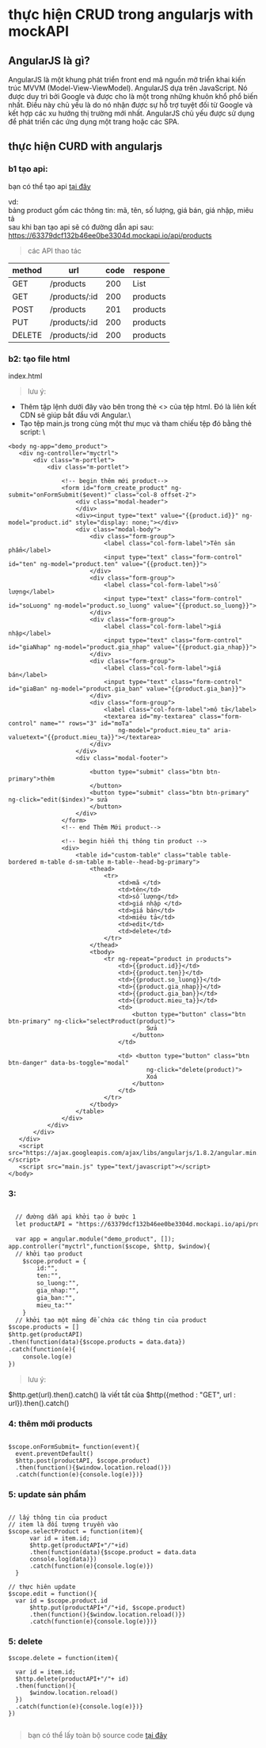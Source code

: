 # thực hiện CRUD trong angularjs with mockAPI

## AngularJS là gì?

AngularJS là một khung phát triển front end mã nguồn mở triển khai kiến trúc MVVM (Model-View-ViewModel). AngularJS dựa trên JavaScript. Nó được duy trì bởi Google và được cho là một trong những khuôn khổ phổ biến nhất. Điều này chủ yếu là do nó nhận được sự hỗ trợ tuyệt đối từ Google và kết hợp các xu hướng thị trường mới nhất. AngularJS chủ yếu được sử dụng để phát triển các ứng dụng một trang hoặc các SPA.

## thực hiện CURD with angularjs

### b1 tạo api:

bạn có thể tạo api [tại đây](https://mockapi.io/)

vd: \
bảng product gồm các thông tin: mã, tên, số lượng, giá bán, giá nhập, miêu tả \
sau khi bạn tạo api sẽ có đường dẫn api sau: https://63379dcf132b46ee0be3304d.mockapi.io/api/products


> các API thao tác 

 <table>
                    <thead>
                        <th>method</th>
                        <th>url</th>
                        <th>code</th>
                        <th>respone</th>
                    </thead>
                    <tbody>
                        <tr>
                            <td>GET</td>
                            <td>/products</td>
                            <td>200</td>
                            <td>List</td>
                        </tr>
                        <tr>
                            <td>GET</td>
                            <td>/products/:id</td>
                            <td>200</td>
                            <td>products</td>
                        </tr>
                        <tr>
                            <td>POST</td>
                            <td>/products</td>
                            <td>201</td>
                            <td>products</td>
                        </tr>
                        <tr>
                            <td>PUT</td>
                            <td>/products/:id</td>
                            <td>200</td>
                            <td>products</td>
                        </tr>
                        <tr>
                            <td>DELETE</td>
                            <td>/products/:id</td>
                            <td>200</td>
                            <td>products</td>
                        </tr>
          </tbody>
</table>


### b2: tạo file html


index.html

> lưu ý:

- Thêm tập lệnh dưới đây vào bên trong thẻ <> của tệp html. Đó là liên kết CDN sẽ giúp bắt đầu với Angular.\
  <script src="https://ajax.googleapis.com/ajax/libs/angularjs/1.6.9/angular.min.js"></script>
- Tạo tệp main.js trong cùng một thư mục và tham chiếu tệp đó bằng thẻ script:
  <script src="main.js" type="text/javascript"></script> \
 
 ```
 <body ng-app="demo_product">
    <div ng-controller="myctrl">
        <div class="m-portlet">
            <div class="m-portlet">

                <!-- begin thêm mới product-->
                <form id="form_create_product" ng-submit="onFormSubmit($event)" class="col-8 offset-2">
                    <div class="modal-header">
                    </div>
                    <div><input type="text" value="{{product.id}}" ng-model="product.id" style="display: none;"></div>
                    <div class="modal-body">
                        <div class="form-group">
                            <label class="col-form-label">Tên sản phẩm</label>
                            <input type="text" class="form-control" id="ten" ng-model="product.ten" value="{{product.ten}}">
                        </div>
                        <div class="form-group">
                            <label class="col-form-label">số lượng</label>
                            <input type="text" class="form-control" id="soLuong" ng-model="product.so_luong" value="{{product.so_luong}}">
                        </div>
                        <div class="form-group">
                            <label class="col-form-label">giá nhập</label>
                            <input type="text" class="form-control" id="giaNhap" ng-model="product.gia_nhap" value="{{product.gia_nhap}}">
                        </div>
                        <div class="form-group">
                            <label class="col-form-label">giá bán</label>
                            <input type="text" class="form-control" id="giaBan" ng-model="product.gia_ban" value="{{product.gia_ban}}">
                        </div>
                        <div class="form-group">
                            <label class="col-form-label">mô tả</label>
                            <textarea id="my-textarea" class="form-control" name="" rows="3" id="moTa"
                                ng-model="product.mieu_ta" aria-valuetext="{{product.mieu_ta}}"></textarea>
                        </div>
                    </div>
                    <div class="modal-footer">
                    
                        <button type="submit" class="btn btn-primary">thêm 
                        </button>
                        <button type="submit" class="btn btn-primary" ng-click="edit($index)"> sửa
                        </button>
                    </div>
                </form>
                <!-- end Thêm Mới product-->

                <!-- begin hiển thị thông tin product -->
                <div>
                    <table id="custom-table" class="table table-bordered m-table d-sm-table m-table--head-bg-primary">
                        <thead>
                            <tr>
                                <td>mã </td>
                                <td>tên</td>
                                <td>số lượng</td>
                                <td>giá nhập </td>
                                <td>giá bán</td>
                                <td>miêu tả</td>
                                <td>edit</td>
                                <td>delete</td>
                            </tr>
                        </thead>
                        <tbody>
                            <tr ng-repeat="product in products">
                                <td>{{product.id}}</td>
                                <td>{{product.ten}}</td>
                                <td>{{product.so_luong}}</td>
                                <td>{{product.gia_nhap}}</td>
                                <td>{{product.gia_ban}}</td>
                                <td>{{product.mieu_ta}}</td>
                                <td>
                                    <button type="button" class="btn btn-primary" ng-click="selectProduct(product)">
                                        Sửa
                                    </button>
                                </td>

                                <td> <button type="button" class="btn btn-danger" data-bs-toggle="modal"
                                        ng-click="delete(product)">
                                        Xoá
                                    </button>
                                </td>
                            </tr>
                        </tbody>
                    </table>
                </div>
            </div>
        </div>
    </div>
    <script src="https://ajax.googleapis.com/ajax/libs/angularjs/1.8.2/angular.min.js"></script>
    <script src="main.js" type="text/javascript"></script>
</body>

 ```

### 3: 

  
```md

  // đường dẫn api khởi tạo ở bước 1
  let productAPI = "https://63379dcf132b46ee0be3304d.mockapi.io/api/products"
  
  var app = angular.module("demo_product", []);
app.controller("myctrl",function($scope, $http, $window){
  // khởi tạo product
    $scope.product = {
        id:"",
        ten:"",
        so_luong:"",
        gia_nhap:"",
        gia_ban:"",
        mieu_ta:""
    }
  // khởi tạo một mảng để chứa các thông tin của product
$scope.products = []
$http.get(productAPI)
.then(function(data){$scope.products = data.data})
.catch(function(e){
    console.log(e)
})
```
  
  
> lưu ý: 
  
  $http.get(url).then().catch() là viết tắt của $http({method : "GET", url : url}).then().catch()
  
  
### 4: thêm mới products
  
  
  ```
  
  $scope.onFormSubmit= function(event){
    event.preventDefault()
    $http.post(productAPI, $scope.product)
    .then(function(){$window.location.reload()})
    .catch(function(e){console.log(e)})}
  
  ```
 
### 5: update sản phẩm
  
  ```
  
 // lấy thông tin của product
// item là đối tượng truyền vào
  $scope.selectProduct = function(item){
        var id = item.id;
        $http.get(productAPI+"/"+id)
        .then(function(data){$scope.product = data.data
        console.log(data)})
        .catch(function(e){console.log(e)})
    }

// thực hiên update 
$scope.edit = function(){
    var id = $scope.product.id
        $http.put(productAPI+"/"+id, $scope.product)
        .then(function(){$window.location.reload()})
        .catch(function(e){console.log(e)})}
  ```

### 5: delete 
  
  ```
  $scope.delete = function(item){

    var id = item.id;
    $http.delete(productAPI+"/"+ id)
    .then(function(){
        $window.location.reload()
    })
    .catch(function(e){console.log(e)})}
})

  
  ```
  
  > bạn có thể lấy toàn bộ source code [tại đây](https://github.com/thangdtph27626/demoCURDAngular.github.io)
